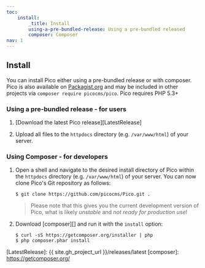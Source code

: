 ```yaml
---
toc:
    install:
        _title: Install
        using-a-pre-bundled-release: Using a pre-bundled released
        composer: Composer
nav: 1
---
```


Install
-------

You can install Pico either using a pre-bundled release or with composer. Pico is also available on [Packagist.org][] and may be included in other projects via `composer require picocms/pico`. Pico requires PHP 5.3+

### Using a pre-bundled release - for users

1. [Download the latest Pico release][LatestRelease]

2. Upload all files to the `httpdocs` directory (e.g. `/var/www/html`) of your server.

### Using Composer - for developers

1. Open a shell and navigate to the desired install directory of Pico within the `httpdocs` directory (e.g. `/var/www/html`) of your server. You can now clone Pico's Git repository as follows:

    ```
    $ git clone https://github.com/picocms/Pico.git .
    ```

    > Please note that this gives you the current development version of Pico, what is likely *unstable* and *not ready for production use*!

2. Download [composer][] and run it with the `install` option:

    ```
    $ curl -sS https://getcomposer.org/installer | php
    $ php composer.phar install
    ```

[Packagist.org]: http://packagist.org/packages/picocms/pico
[LatestRelease]: {{ site.gh_project_url }}/releases/latest
[composer]: https://getcomposer.org/
